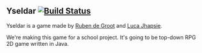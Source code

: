 ## Yseldar [![Build Status](https://travis-ci.org/IndieLura/Yseldar.svg?branch=master)](https://travis-ci.org/IndieLura/Yseldar)

Yseldar is a game made by [Ruben de Groot](https://github.com/47b3n) and [Luca Jhapsie](https://github.com/lucajhapsie).

We're making this game for a school project. It's going to be top-down RPG 2D game written in Java.
